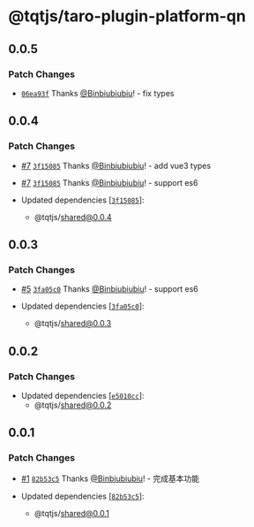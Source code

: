 # @tqtjs/taro-plugin-platform-qn

## 0.0.5

### Patch Changes

- [`06ea93f`](https://github.com/Binbiubiubiu/tqt/commit/06ea93f1a9c5c81eda5295dbbaac871cba01ed2d) Thanks [@Binbiubiubiu](https://github.com/Binbiubiubiu)! - fix types

## 0.0.4

### Patch Changes

- [#7](https://github.com/Binbiubiubiu/tqt/pull/7) [`3f15085`](https://github.com/Binbiubiubiu/tqt/commit/3f1508572c1332e883e46d7ff5ada05f43e4a4a6) Thanks [@Binbiubiubiu](https://github.com/Binbiubiubiu)! - add vue3 types

- [#7](https://github.com/Binbiubiubiu/tqt/pull/7) [`3f15085`](https://github.com/Binbiubiubiu/tqt/commit/3f1508572c1332e883e46d7ff5ada05f43e4a4a6) Thanks [@Binbiubiubiu](https://github.com/Binbiubiubiu)! - support es6

- Updated dependencies [[`3f15085`](https://github.com/Binbiubiubiu/tqt/commit/3f1508572c1332e883e46d7ff5ada05f43e4a4a6)]:
  - @tqtjs/shared@0.0.4

## 0.0.3

### Patch Changes

- [#5](https://github.com/Binbiubiubiu/tqt/pull/5) [`3fa05c0`](https://github.com/Binbiubiubiu/tqt/commit/3fa05c08dbb3e0cd73d48c10937a675a671fefa7) Thanks [@Binbiubiubiu](https://github.com/Binbiubiubiu)! - support es6

- Updated dependencies [[`3fa05c0`](https://github.com/Binbiubiubiu/tqt/commit/3fa05c08dbb3e0cd73d48c10937a675a671fefa7)]:
  - @tqtjs/shared@0.0.3

## 0.0.2

### Patch Changes

- Updated dependencies [[`e5010cc`](https://github.com/Binbiubiubiu/tqt/commit/e5010cc99a0220bb735e5745f5183b9bab363e65)]:
  - @tqtjs/shared@0.0.2

## 0.0.1

### Patch Changes

- [#1](https://github.com/Binbiubiubiu/tqt/pull/1) [`82b53c5`](https://github.com/Binbiubiubiu/tqt/commit/82b53c5e5a7d74bde6810dec76da25a0d3cd7420) Thanks [@Binbiubiubiu](https://github.com/Binbiubiubiu)! - 完成基本功能

- Updated dependencies [[`82b53c5`](https://github.com/Binbiubiubiu/tqt/commit/82b53c5e5a7d74bde6810dec76da25a0d3cd7420)]:
  - @tqtjs/shared@0.0.1
